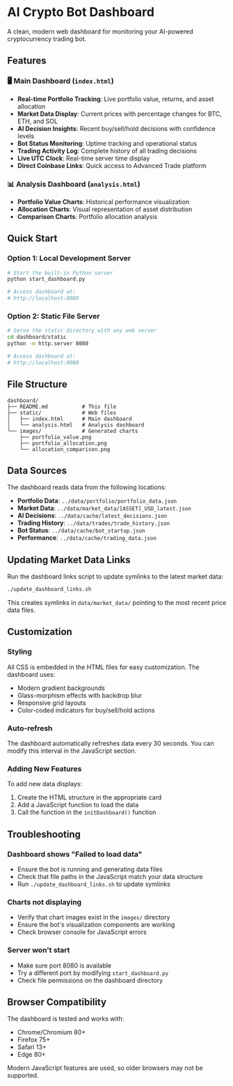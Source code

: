# AI Crypto Bot Dashboard

A clean, modern web dashboard for monitoring your AI-powered cryptocurrency trading bot.

## Features

### 🖥️ Main Dashboard (`index.html`)
- **Real-time Portfolio Tracking**: Live portfolio value, returns, and asset allocation
- **Market Data Display**: Current prices with percentage changes for BTC, ETH, and SOL
- **AI Decision Insights**: Recent buy/sell/hold decisions with confidence levels
- **Bot Status Monitoring**: Uptime tracking and operational status
- **Trading Activity Log**: Complete history of all trading decisions
- **Live UTC Clock**: Real-time server time display
- **Direct Coinbase Links**: Quick access to Advanced Trade platform

### 📊 Analysis Dashboard (`analysis.html`)
- **Portfolio Value Charts**: Historical performance visualization
- **Allocation Charts**: Visual representation of asset distribution
- **Comparison Charts**: Portfolio allocation analysis

## Quick Start

### Option 1: Local Development Server
```bash
# Start the built-in Python server
python start_dashboard.py

# Access dashboard at:
# http://localhost:8080
```

### Option 2: Static File Server
```bash
# Serve the static directory with any web server
cd dashboard/static
python -m http.server 8080

# Access dashboard at:
# http://localhost:8080
```

## File Structure

```
dashboard/
├── README.md           # This file
├── static/             # Web files
│   ├── index.html      # Main dashboard
│   └── analysis.html   # Analysis dashboard
└── images/             # Generated charts
    ├── portfolio_value.png
    ├── portfolio_allocation.png
    └── allocation_comparison.png
```

## Data Sources

The dashboard reads data from the following locations:

- **Portfolio Data**: `../data/portfolio/portfolio_data.json`
- **Market Data**: `../data/market_data/[ASSET]_USD_latest.json`
- **AI Decisions**: `../data/cache/latest_decisions.json`
- **Trading History**: `../data/trades/trade_history.json`
- **Bot Status**: `../data/cache/bot_startup.json`
- **Performance**: `../data/cache/trading_data.json`

## Updating Market Data Links

Run the dashboard links script to update symlinks to the latest market data:

```bash
./update_dashboard_links.sh
```

This creates symlinks in `data/market_data/` pointing to the most recent price data files.

## Customization

### Styling
All CSS is embedded in the HTML files for easy customization. The dashboard uses:
- Modern gradient backgrounds
- Glass-morphism effects with backdrop blur
- Responsive grid layouts
- Color-coded indicators for buy/sell/hold actions

### Auto-refresh
The dashboard automatically refreshes data every 30 seconds. You can modify this interval in the JavaScript section.

### Adding New Features
To add new data displays:
1. Create the HTML structure in the appropriate card
2. Add a JavaScript function to load the data
3. Call the function in the `initDashboard()` function

## Troubleshooting

### Dashboard shows "Failed to load data"
- Ensure the bot is running and generating data files
- Check that file paths in the JavaScript match your data structure
- Run `./update_dashboard_links.sh` to update symlinks

### Charts not displaying
- Verify that chart images exist in the `images/` directory
- Ensure the bot's visualization components are working
- Check browser console for JavaScript errors

### Server won't start
- Make sure port 8080 is available
- Try a different port by modifying `start_dashboard.py`
- Check file permissions on the dashboard directory

## Browser Compatibility

The dashboard is tested and works with:
- Chrome/Chromium 80+
- Firefox 75+
- Safari 13+
- Edge 80+

Modern JavaScript features are used, so older browsers may not be supported.
